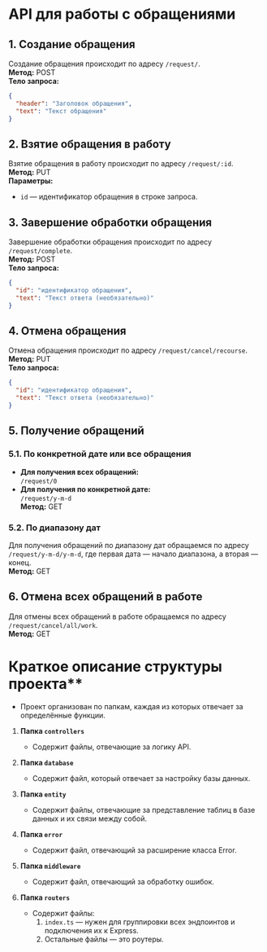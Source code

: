 # API для работы с обращениями
## 1. Создание обращения
Создание обращения происходит по адресу `/request/`.  
**Метод:** POST  
**Тело запроса:**
```json
{
  "header": "Заголовок обращения",
  "text": "Текст обращения"
}
```

## 2. Взятие обращения в работу
Взятие обращения в работу происходит по адресу `/request/:id`.  
**Метод:** PUT  
**Параметры:**  
- `id` — идентификатор обращения в строке запроса.

## 3. Завершение обработки обращения
Завершение обработки обращения происходит по адресу `/request/complete`.  
**Метод:** POST  
**Тело запроса:**
```json
{
  "id": "идентификатор обращения",
  "text": "Текст ответа (необязательно)"
}
```

## 4. Отмена обращения
Отмена обращения происходит по адресу `/request/cancel/recourse`.  
**Метод:** PUT  
**Тело запроса:**
```json
{
  "id": "идентификатор обращения",
  "text": "Текст ответа (необязательно)"
}
```

## 5. Получение обращений
### 5.1. По конкретной дате или все обращения
- **Для получения всех обращений:**  
  `/request/0`  
- **Для получения по конкретной дате:**  
  `/request/y-m-d`  
**Метод:** GET

### 5.2. По диапазону дат
Для получения обращений по диапазону дат обращаемся по адресу `/request/y-m-d/y-m-d`, где первая дата — начало диапазона, а вторая — конец.  
**Метод:** GET

## 6. Отмена всех обращений в работе
Для отмены всех обращений в работе обращаемся по адресу `/request/cancel/all/work`.  
**Метод:** GET


# Краткое описание структуры проекта**
   - Проект организован по папкам, каждая из которых отвечает за определённые функции.

1. **Папка `controllers`**
   - Содержит файлы, отвечающие за логику API.

2. **Папка `database`**
   - Содержит файл, который отвечает за настройку базы данных.

3. **Папка `entity`**
   - Содержит файлы, отвечающие за представление таблиц в базе данных и их связи между собой.

4. **Папка `error`**
   - Содержит файл, отвечающий за расширение класса Error.

5. **Папка `middleware`**
   - Содержит файл, отвечающий за обработку ошибок.

6. **Папка `routers`**
   - Содержит файлы:
     1. `index.ts` — нужен для группировки всех эндпоинтов и подключения их к Express.
     2. Остальные файлы — это роутеры.